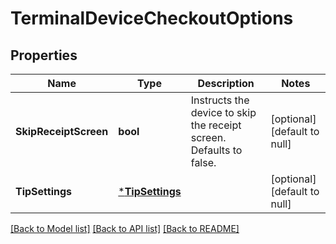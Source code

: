 # TerminalDeviceCheckoutOptions

## Properties
Name | Type | Description | Notes
------------ | ------------- | ------------- | -------------
**SkipReceiptScreen** | **bool** | Instructs the device to skip the receipt screen. Defaults to false. | [optional] [default to null]
**TipSettings** | [***TipSettings**](TipSettings.md) |  | [optional] [default to null]

[[Back to Model list]](../README.md#documentation-for-models) [[Back to API list]](../README.md#documentation-for-api-endpoints) [[Back to README]](../README.md)


